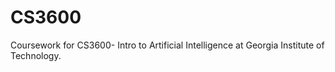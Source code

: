 # CS3600
Coursework for CS3600- Intro to Artificial Intelligence at Georgia Institute of Technology.
